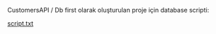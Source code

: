 CustomersAPI /
Db first olarak oluşturulan proje için database scripti:

[script.txt](https://github.com/Ozgeakalin/CustomersAPI/files/8277781/script.txt)


